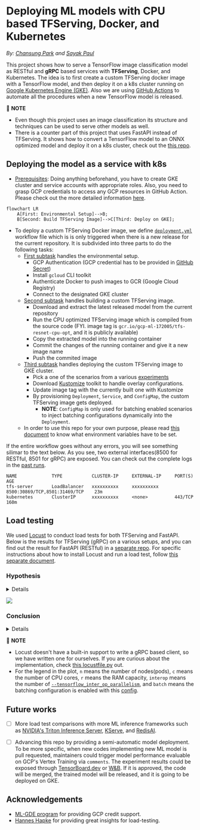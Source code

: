 # Deploying ML models with CPU based TFServing, Docker, and Kubernetes

*By: [Chansung Park](https://github.com/deep-diver) and [Sayak Paul](https://github.com/sayakpaul)*

This project shows how to serve a TensorFlow image classification model as RESTful and **gRPC** based services with **TFServing**, Docker, and Kubernetes. The idea is to first create a custom TFServing docker image with a TensorFlow model, and then deploy it on a k8s cluster running on [Google Kubernetes Engine (GKE)](https://cloud.google.com/kubernetes-engine). Also we are using [GitHub Actions](https://github.com/features/actions) to automate all the procedures when a new TensorFlow model is released. 

👋 **NOTE**
- Even though this project uses an image classification its structure and techniques can be used to serve other models as well.
- There is a counter part of this project that uses FastAPI instead of TFServing. It shows how to convert a TensorFlow model to an ONNX optimized model and deploy it on a k8s cluster, check out the [this repo](https://github.com/sayakpaul/ml-deployment-k8s-fastapi).

## Deploying the model as a service with k8s

- [Prerequisites](./prerequisites.md): Doing anything beforehand, you have to create GKE cluster and service accounts with appropriate roles. Also, you need to grasp GCP credentials to access any GCP resources in GitHub Action. Please check out the more detailed information [here](./prerequisites.md).

```mermaid
flowchart LR
    A[First: Environmental Setup]-->B;
    B[Second: Build TFServing Image]-->C[Third: Deploy on GKE];
```

- To deploy a custom TFServing Docker image, we define [`deployment.yml`](https://github.com/deep-diver/ml-deployment-k8s-tfserving/blob/main/.github/workflows/deployment.yml) workflow file which is is only triggered when there is a new release for the current repository. It is subdivided into three parts to do the following tasks:
    - [First subtask](https://github.com/deep-diver/ml-deployment-k8s-tfserving/blob/main/.github/actions/setup/action.yml) handles the environmental setup.
        - GCP Authentication (GCP credential has to be provided in [GitHub Secret](https://docs.github.com/en/actions/security-guides/encrypted-secrets))
        - Install `gcloud` CLI toolkit
        - Authenticate Docker to push images to GCR (Google Cloud Registry)
        - Connect to the designated GKE cluster
    - [Second subtask](https://github.com/deep-diver/ml-deployment-k8s-tfserving/blob/main/.github/actions/build/action.yml) handles building a custom TFServing image.
        - Download and extract the latest released model from the current repository
        - Run the CPU optimized TFServing image which is compiled from the source code (FYI. image tag is `gcr.io/gcp-ml-172005/tfs-resnet-cpu-opt`, and it is publicly available)
        - Copy the extracted model into the running container
        - Commit the changes of the running container and give it a new image name
        - Push the commited image
    - [Third subtask](https://github.com/deep-diver/ml-deployment-k8s-tfserving/blob/main/.github/actions/provision/action.yml) handles deploying the custom TFServing image to GKE cluster.
        - Pick a one of the scenarios from a various [experiments](https://github.com/deep-diver/ml-deployment-k8s-tfserving/tree/main/.kube/experiments)
        - Download [Kustomize](https://kustomize.io) toolkit to handle overlay configurations.
        - Update image tag with the currently built one with Kustomize
        - By provisioning `Deployment`, `Service`, and `ConfigMap`, the custom TFServing image gets deployed.
            - **NOTE**: `ConfigMap` is only used for batching enabled scenarios to inject batching configurations dynamically into the `Deployment`.
    - In order to use this repo for your own purpose, please read [this document](https://github.com/deep-diver/ml-deployment-k8s-tfserving/blob/main/how_to_setup.md) to know what environment variables have to be set.

If the entire workflow goes without any errors, you will see something silimar to the text below. As you see, two external interfaces(8500 for RESTful, 8501 for gRPC) are exposed. You can check out the complete logs in the [past runs](https://github.com/deep-diver/ml-deployment-k8s-tfserving/runs/6473365174?check_suite_focus=true).

```shell
NAME             TYPE           CLUSTER-IP     EXTERNAL-IP     PORT(S)                          AGE
tfs-server       LoadBalancer   xxxxxxxxxx     xxxxxxxxxx      8500:30869/TCP,8501:31469/TCP    23m
kubernetes       ClusterIP      xxxxxxxxxx     <none>          443/TCP                         160m
```

## Load testing

We used [Locust](https://locust.io/) to conduct load tests for both TFServing and FastAPI. Below is the results for TFServing (gRPC) on a various setups, and you can find out the result for FastAPI (RESTful) in a [separate repo](https://github.com/sayakpaul/ml-deployment-k8s-fastapi). For specific instructions about how to install Locust and run a load test, follow [this separate document](./locust/README.md).

### Hypothesis

<details>

- This is a follow-up project after [ONNX optimized FastAPI deployment](https://github.com/sayakpaul/ml-deployment-k8s-fastapi), so we wanted to know how CPU optimized TensorFlow runtime could be compared to ONNX based one.
- TFServing's [objective](https://www.tensorflow.org/tfx/serving/performance) is to maximize throughput while keeping tail-latency below certain bounds. We wanted to see if this is true, how reliably it provides a good throughput performance and how much throughput is sacrified to keep the reliability. 
- According to the [TFServing's official document](https://www.tensorflow.org/tfx/serving/performance#3_the_server_hardware_binary), TFServing can achieve the best performance when it is deployed on fewer, larger (in terms of CPU, RAM) machines. We wanted to estimate how large of machine and how many nodes are enough. For this, we have prepared a set of different setups in combination of (# of nodes + # of CPU cores + RAM capacity).
- TFServing has a number of [configurable options](https://github.com/tensorflow/serving/blob/b5a11f1e5388c9985a6fc56a58c3421e5f78149f/tensorflow_serving/model_servers/main.cc) to tune the performance. Especially, we wanted to find out how different values of [`--tensorflow_inter_op_parallelism`](https://github.com/tensorflow/serving/blob/b5a11f1e5388c9985a6fc56a58c3421e5f78149f/tensorflow_serving/model_servers/main.cc#L147), [`--tensorflow_intra_op_parallelism`](https://github.com/tensorflow/serving/blob/b5a11f1e5388c9985a6fc56a58c3421e5f78149f/tensorflow_serving/model_servers/main.cc#L141), and [`--enable_batching`](https://github.com/tensorflow/serving/blob/b5a11f1e5388c9985a6fc56a58c3421e5f78149f/tensorflow_serving/model_servers/main.cc#L75) options gives different results. 

</details>    
    
![](https://i.ibb.co/SBpbGvB/tfserving-load-test.png)
    
### Conclusion

<details>

From the results above, 

- TFServing focuses more on **reliability** than performance(in terms of throughput). In any cases, no failures are observed, and the the response time is consistent. 
- Req/s is lower than ONNX optimized FastAPI deployment, so it sacrifies some performance to achieve reliability. However, you need to notice that TFServing comes with lots of built-in features which are required in most of ML serving scenarios such as multi model serving, dynamic batching, model versioning, and so on. Those features possibly make TFServing heavier than simple FastAPI server.
    - **NOTE**: We spawned requests every seconds to clearly see how TFServing behaves with the increasing number of clients. So you can assume that the Req/s doesn't reflect the real world situation where clients try to send requests in any time.
- 8vCPU + 16GB RAM seems like large enough machine. At least bigger size of RAM doesn't help much. We might achieve better performance if we increase the number of CPU core than 8, but beyond 8 cores is somewhat costly.
- In any cases, the optimal value of [`--tensorflow_inter_op_parallelism`](https://github.com/tensorflow/serving/blob/b5a11f1e5388c9985a6fc56a58c3421e5f78149f/tensorflow_serving/model_servers/main.cc#L147) seems like 4. The value of [`--tensorflow_intra_op_parallelism`](https://github.com/tensorflow/serving/blob/b5a11f1e5388c9985a6fc56a58c3421e5f78149f/tensorflow_serving/model_servers/main.cc#L141) is fixed to the number of CPU cores since it specifies the number of threads to use to parallelize the execution of an individual op.
- [`--enable_batching`](https://github.com/tensorflow/serving/blob/b5a11f1e5388c9985a6fc56a58c3421e5f78149f/tensorflow_serving/model_servers/main.cc#L75) could give you better performance. However, since TFServing doesn't immediately response to each requests, there is a trade-off.
- By considering cost trade-off, **our recommendation from the experiment is to choose `2n-8c-16r-interop4` configuration** unless you care about dynamic batching capabilities. Or you can write a similar setup by referencing `2n-8c-16r-interop2-batch` but for smaller machines as well. 

</details>    
    
👋 **NOTE**

- Locust doesn't have a built-in support to write a gRPC based client, so we have written one for ourselves. If you are curious about the implementation, check [this locustfile.py](./locust/locustfile.py) out.
- For the legend in the plot, `n` means the number of nodes(pods), `c` means the number of CPU cores, `r` means the RAM capacity, `interop` means the number of [`--tensorflow_inter_op_parallelism`](https://github.com/tensorflow/serving/blob/b5a11f1e5388c9985a6fc56a58c3421e5f78149f/tensorflow_serving/model_servers/main.cc#L147), and `batch` means the batching configuration is enabled with this [config](https://github.com/deep-diver/ml-deployment-k8s-tfserving/blob/main/.kube/experiments/8vCPU%2B64GB%2Binter_op2_w_batch/tfs-config.yaml).

## Future works

- [ ] More load test comparisons with more ML inference frameworks such as [NVIDIA's Triton Inference Server](https://developer.nvidia.com/nvidia-triton-inference-server), [KServe](https://www.kubeflow.org/docs/external-add-ons/kserve/kserve/), and [RedisAI](https://oss.redis.com/redisai/).

- [ ] Advancing this repo by providing a semi-automatic model deployment. To be more specific, when new codes implementing new ML model is pull requested, maintainers could trigger model performance evaluable on GCP's Vertex Training via `comments`. The experiment results could be exposed through [TensorBoard.dev](https://tensorboard.dev/) or [W&B](https://wandb.ai/site). If it is approved, the code will be merged, the trained model will be released, and it is going to be deployed on GKE.

## Acknowledgements

* [ML-GDE program](https://developers.google.com/programs/experts/) for providing GCP credit support.
* [Hannes Hapke](https://www.linkedin.com/in/hanneshapke) for providing great insights for load-testing. 

